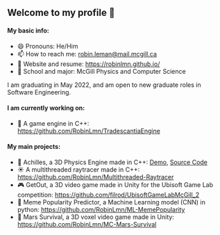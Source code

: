 ## Welcome to my profile 👋

#### My basic info:

- 😄 Pronouns: He/Him
- 📫 How to reach me: robin.leman@mail.mcgill.ca
- 📓 Website and resume: https://robinlmn.github.io/
- 🏫 School and major: McGill Physics and Computer Science

I am graduating in May 2022, and am open to new graduate roles in Software Engineering.

#### I am currently working on:

- 🎲 A game engine in C++: https://github.com/RobinLmn/TradescantiaEngine


#### My main projects:

- 🏹 Achilles, a 3D Physics Engine made in C++: [Demo](https://robinlmn.github.io/achilles.html), [Source Code](https://github.com/Scarlet-Engine-Team-GameDev-McGill/Scarlet-Engine/tree/main/ScarletEngine/Sources/AchillesPhysics)
- ☀️ A multithreaded raytracer made in C++: https://github.com/RobinLmn/Multithreaded-Raytracer
- 🎮 GetOut, a 3D video game made in Unity for the Ubisoft Game Lab competition: https://github.com/filrod/UbisoftGameLabMcGill_2
- 🐸 Meme Popularity Predictor, a Machine Learning model (CNN) in python: https://github.com/RobinLmn/ML-MemePopularity
- 🧊 Mars Survival, a 3D voxel video game made in Unity: https://github.com/RobinLmn/MC-Mars-Survival

